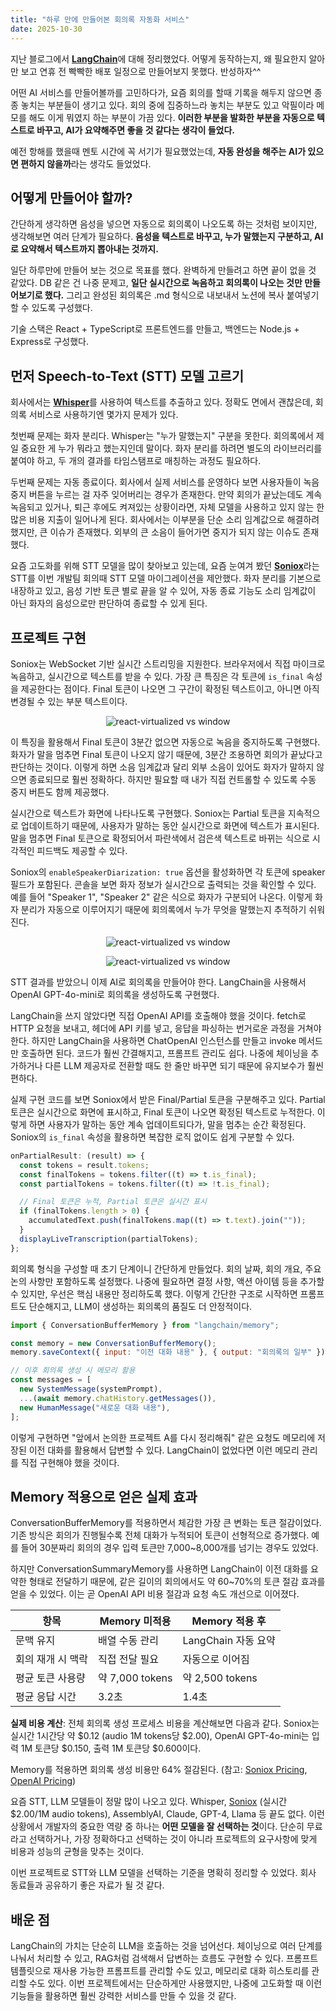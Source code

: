 ```yaml
---
title: "하루 만에 만들어본 회의록 자동화 서비스"
date: 2025-10-30
---
```


지난 블로그에서 [**LangChain**](/tech-blog/articles/langChain-frontend)에 대해 정리했었다. 어떻게 동작하는지, 왜 필요한지 알아만 보고 연휴 전 빡빡한 배포 일정으로 만들어보지 못했다. 반성하자^^

어떤 AI 서비스를 만들어볼까를 고민하다가, 요즘 회의를 할때 기록을 해두지 않으면 종종 놓치는 부분들이 생기고 있다. 회의 중에 집중하느라 놓치는 부분도 있고 악필이라 메모를 해도 이게 뭐였지 하는 부분이 가끔 있다. **이러한 부분을 발화한 부분을 자동으로 텍스트로 바꾸고, AI가 요약해주면 좋을 것 같다는 생각이 들었다.**

예전 항해를 했을때 멘토 시간에 꼭 서기가 필요했었는데, **자동 완성을 해주는 AI가 있으면 편하지 않을까**라는 생각도 들었었다.

## **어떻게 만들어야 할까?**

간단하게 생각하면 음성을 넣으면 자동으로 회의록이 나오도록 하는 것처럼 보이지만, 생각해보면 여러 단계가 필요하다. **음성을 텍스트로 바꾸고, 누가 말했는지 구분하고, AI로 요약해서 텍스트까지 뽑아내는 것까지.**

일단 하루만에 만들어 보는 것으로 목표를 했다. 완벽하게 만들려고 하면 끝이 없을 것 같았다. DB 같은 건 나중 문제고, **일단 실시간으로 녹음하고 회의록이 나오는 것만 만들어보기로 했다.** 그리고 완성된 회의록은 .md 형식으로 내보내서 노션에 복사 붙여넣기할 수 있도록 구성했다.

기술 스택은 React + TypeScript로 프론트엔드를 만들고, 백엔드는 Node.js + Express로 구성했다.

## **먼저 Speech-to-Text (STT) 모델 고르기**

회사에서는 [**Whisper**](https://openai.com/ko-KR/index/whisper/)를 사용하여 텍스트를 추출하고 있다. 정확도 면에서 괜찮은데, 회의록 서비스로 사용하기엔 몇가지 문제가 있다.

첫번째 문제는 화자 분리다. Whisper는 "누가 말했는지" 구분을 못한다. 회의록에서 제일 중요한 게 누가 뭐라고 했는지인데 말이다. 화자 분리를 하려면 별도의 라이브러리를 붙여야 하고, 두 개의 결과를 타임스탬프로 매칭하는 과정도 필요하다.

두번째 문제는 자동 종료이다. 회사에서 실제 서비스를 운영하다 보면 사용자들이 녹음 중지 버튼을 누르는 걸 자주 잊어버리는 경우가 존재한다. 만약 회의가 끝났는데도 계속 녹음되고 있거나, 퇴근 후에도 켜져있는 상황이라면, 자체 모델을 사용하고 있지 않는 한 많은 비용 지출이 일어나게 된다. 회사에서는 이부분을 단순 소리 임계값으로 해결하려 했지만, 큰 이슈가 존재했다. 외부의 큰 소음이 들어가면 중지가 되지 않는 이슈도 존재했다.

요즘 고도화를 위해 STT 모델을 많이 찾아보고 있는데, 요즘 눈여겨 봤던 [**Soniox**](https://soniox.com/)라는 STT를 이번 개발팀 회의때 STT 모델 마이그레이션을 제안했다. 화자 분리를 기본으로 내장하고 있고, 음성 기반 토큰 별로 끝을 알 수 있어, 자동 종료 기능도 소리 임계값이 아닌 화자의 음성으로만 판단하여 종료할 수 있게 된다.

## 프로젝트 구현

Soniox는 WebSocket 기반 실시간 스트리밍을 지원한다. 브라우저에서 직접 마이크로 녹음하고, 실시간으로 텍스트를 받을 수 있다. 가장 큰 특징은 각 토큰에 `is_final` 속성을 제공한다는 점이다. Final 토큰이 나오면 그 구간이 확정된 텍스트이고, 아니면 아직 변경될 수 있는 부분 텍스트이다.

<p align="center">
  <img src="/tech-blog/assets/images/soniox1.png" alt="react-virtualized vs window"  />
</p>

이 특징을 활용해서 Final 토큰이 3분간 없으면 자동으로 녹음을 중지하도록 구현했다. 화자가 말을 멈추면 Final 토큰이 나오지 않기 때문에, 3분간 조용하면 회의가 끝났다고 판단하는 것이다. 이렇게 하면 소음 임계값과 달리 외부 소음이 있어도 화자가 말하지 않으면 종료되므로 훨씬 정확하다. 하지만 필요할 때 내가 직접 컨트롤할 수 있도록 수동 중지 버튼도 함께 제공했다.

실시간으로 텍스트가 화면에 나타나도록 구현했다. Soniox는 Partial 토큰을 지속적으로 업데이트하기 때문에, 사용자가 말하는 동안 실시간으로 화면에 텍스트가 표시된다. 말을 멈추면 Final 토큰으로 확정되어서 파란색에서 검은색 텍스트로 바뀌는 식으로 시각적인 피드백도 제공할 수 있다.

Soniox의 `enableSpeakerDiarization: true` 옵션을 활성화하면 각 토큰에 speaker 필드가 포함된다. 콘솔을 보면 화자 정보가 실시간으로 출력되는 것을 확인할 수 있다. 예를 들어 "Speaker 1", "Speaker 2" 같은 식으로 화자가 구분되어 나온다. 이렇게 화자 분리가 자동으로 이루어지기 때문에 회의록에서 누가 무엇을 말했는지 추적하기 쉬워진다.

<p align="center">
  <img src="/tech-blog/assets/images/soniox2.png" alt="react-virtualized vs window"  />
</p>
<p align="center">
  <img src="/tech-blog/assets/images/soniox3.png" alt="react-virtualized vs window"  />
</p>

STT 결과를 받았으니 이제 AI로 회의록을 만들어야 한다. LangChain을 사용해서 OpenAI GPT-4o-mini로 회의록을 생성하도록 구현했다.

LangChain을 쓰지 않았다면 직접 OpenAI API를 호출해야 했을 것이다. fetch로 HTTP 요청을 보내고, 헤더에 API 키를 넣고, 응답을 파싱하는 번거로운 과정을 거쳐야 한다. 하지만 LangChain을 사용하면 ChatOpenAI 인스턴스를 만들고 invoke 메서드만 호출하면 된다. 코드가 훨씬 간결해지고, 프롬프트 관리도 쉽다. 나중에 체이닝을 추가하거나 다른 LLM 제공자로 전환할 때도 한 줄만 바꾸면 되기 때문에 유지보수가 훨씬 편하다.

실제 구현 코드를 보면 Soniox에서 받은 Final/Partial 토큰을 구분해주고 있다. Partial 토큰은 실시간으로 화면에 표시하고, Final 토큰이 나오면 확정된 텍스트로 누적한다. 이렇게 하면 사용자가 말하는 동안 계속 업데이트되다가, 말을 멈추는 순간 확정된다. Soniox의 `is_final` 속성을 활용하면 복잡한 로직 없이도 쉽게 구분할 수 있다.

```typescript
onPartialResult: (result) => {
  const tokens = result.tokens;
  const finalTokens = tokens.filter((t) => t.is_final);
  const partialTokens = tokens.filter((t) => !t.is_final);

  // Final 토큰은 누적, Partial 토큰은 실시간 표시
  if (finalTokens.length > 0) {
    accumulatedText.push(finalTokens.map((t) => t.text).join(""));
  }
  displayLiveTranscription(partialTokens);
};
```

회의록 형식을 구성할 때 초기 단계이니 간단하게 만들었다. 회의 날짜, 회의 개요, 주요 논의 사항만 포함하도록 설정했다. 나중에 필요하면 결정 사항, 액션 아이템 등을 추가할 수 있지만, 우선은 핵심 내용만 정리하도록 했다. 이렇게 간단한 구조로 시작하면 프롬프트도 단순해지고, LLM이 생성하는 회의록의 품질도 더 안정적이다.

```javascript
import { ConversationBufferMemory } from "langchain/memory";

const memory = new ConversationBufferMemory();
memory.saveContext({ input: "이전 대화 내용" }, { output: "회의록의 일부" });

// 이후 회의록 생성 시 메모리 활용
const messages = [
  new SystemMessage(systemPrompt),
  ...(await memory.chatHistory.getMessages()),
  new HumanMessage("새로운 대화 내용"),
];
```

이렇게 구현하면 "앞에서 논의한 프로젝트 A를 다시 정리해줘" 같은 요청도 메모리에 저장된 이전 대화를 활용해서 답변할 수 있다. LangChain이 없었다면 이런 메모리 관리를 직접 구현해야 했을 것이다.

## Memory 적용으로 얻은 실제 효과

ConversationBufferMemory를 적용하면서 체감한 가장 큰 변화는 토큰 절감이었다. 기존 방식은 회의가 진행될수록 전체 대화가 누적되어 토큰이 선형적으로 증가했다. 예를 들어 30분짜리 회의의 경우 입력 토큰만 7,000~8,000개를 넘기는 경우도 있었다.

하지만 ConversationSummaryMemory를 사용하면 LangChain이 이전 대화를 요약한 형태로 전달하기 때문에, 같은 길이의 회의에서도 약 60~70%의 토큰 절감 효과를 얻을 수 있었다. 이는 곧 OpenAI API 비용 절감과 요청 속도 개선으로 이어졌다.

| 항목              | Memory 미적용   | Memory 적용 후      |
| ----------------- | --------------- | ------------------- |
| 문맥 유지         | 배열 수동 관리  | LangChain 자동 요약 |
| 회의 재개 시 맥락 | 직접 전달 필요  | 자동으로 이어짐     |
| 평균 토큰 사용량  | 약 7,000 tokens | 약 2,500 tokens     |
| 평균 응답 시간    | 3.2초           | 1.4초               |

**실제 비용 계산**: 전체 회의록 생성 프로세스 비용을 계산해보면 다음과 같다. Soniox는 실시간 1시간당 약 $0.12 (audio 1M tokens당 $2.00), OpenAI GPT-4o-mini는 입력 1M 토큰당 $0.150, 출력 1M 토큰당 $0.600이다.

Memory를 적용하면 회의록 생성 비용만 64% 절감된다. (참고: [Soniox Pricing](https://soniox.com/pricing), [OpenAI Pricing](https://openai.com/ko-KR/api/pricing/))

요즘 STT, LLM 모델들이 정말 많이 나오고 있다. Whisper, [Soniox](https://soniox.com/pricing) (실시간 $2.00/1M audio tokens), AssemblyAI, Claude, GPT-4, Llama 등 끝도 없다. 이런 상황에서 개발자의 중요한 역량 중 하나는 **어떤 모델을 잘 선택하는 것**이다. 단순히 무료라고 선택하거나, 가장 정확하다고 선택하는 것이 아니라 프로젝트의 요구사항에 맞게 비용과 성능의 균형을 맞추는 것이다.

이번 프로젝트로 STT와 LLM 모델을 선택하는 기준을 명확히 정리할 수 있었다. 회사 동료들과 공유하기 좋은 자료가 될 것 같다.

## 배운 점

LangChain의 가치는 단순히 LLM을 호출하는 것을 넘어선다. 체이닝으로 여러 단계를 나눠서 처리할 수 있고, RAG처럼 검색해서 답변하는 흐름도 구현할 수 있다. 프롬프트 템플릿으로 재사용 가능한 프롬프트를 관리할 수도 있고, 메모리로 대화 히스토리를 관리할 수도 있다. 이번 프로젝트에서는 단순하게만 사용했지만, 나중에 고도화할 때 이런 기능들을 활용하면 훨씬 강력한 서비스를 만들 수 있을 것 같다.
